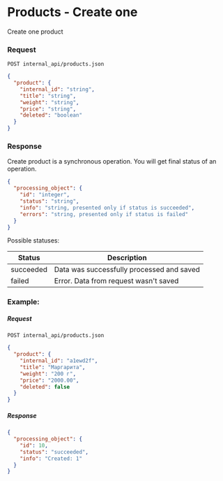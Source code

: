 # Products - Create one

Create one product

### Request
`POST internal_api/products.json`

```json
{
  "product": {
    "internal_id": "string",
    "title": "string",
    "weight": "string",
    "price": "string",
    "deleted": "boolean"
  }
}
```

### Response
Create product is a synchronous operation. You will get final status of an operation.
```json
{
  "processing_object": {
    "id": "integer",
    "status": "string",
    "info": "string, presented only if status is succeeded",
    "errors": "string, presented only if status is failed"
  }
}
```

Possible statuses:

| Status    | Description                               |
|-----------|-------------------------------------------|
| succeeded | Data was successfully processed and saved |
| failed    | Error. Data from request wasn't saved     |

### Example:
##### Request
`POST internal_api/products.json`
```json
{
  "product": {
    "internal_id": "a1ewd2f",
    "title": "Маргарита",
    "weight": "200 г",
    "price": "2000.00",
    "deleted": false
  }
}
```

##### Response
```json
{
  "processing_object": {
    "id": 10,
    "status": "succeeded",
    "info": "Created: 1"
  }
}
```